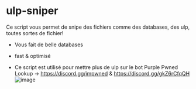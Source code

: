 # ulp-sniper
Ce script vous permet de snipe des fichiers comme des databases, des ulp, toutes sortes de fichier!

- Vous fait de belle databases

- fast & optimisé

- Ce script est utilisé pour mettre plus de ulp sur le bot Purple Pwned Lookup -> https://discord.gg/impwned & https://discord.gg/gkZ6rCfqQH
![image](https://github.com/user-attachments/assets/4b3001fc-389d-46de-bce0-f0e051fea501)


